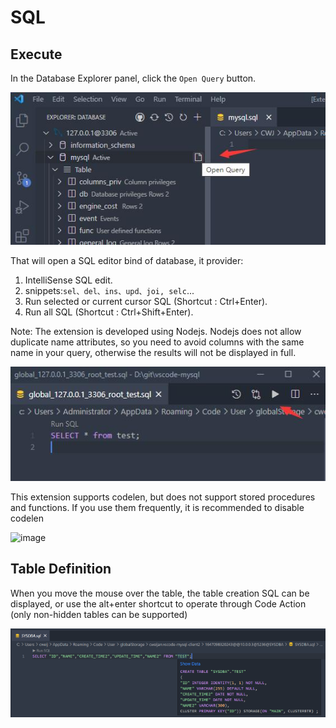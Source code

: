 # SQL

## Execute

In the Database Explorer panel, click the `Open Query` button.

![newquery](images/newquery.jpg)

That will open a SQL editor bind of database, it provider:

1. IntelliSense SQL edit.
2. snippets:`sel、del、ins、upd、joi, selc`...
3. Run selected or current cursor SQL (Shortcut : Ctrl+Enter).
4. Run all SQL (Shortcut : Ctrl+Shift+Enter).

Note: The extension is developed using Nodejs. Nodejs does not allow duplicate name attributes, so you need to avoid columns with the same name in your query, otherwise the results will not be displayed in full.

![run](images/run.jpg)

This extension supports codelen, but does not support stored procedures and functions. If you use them frequently, it is recommended to disable codelen

![image](https://user-images.githubusercontent.com/27798227/144196926-e581872e-5392-4744-a646-a644749c548c.png)

## Table Definition

When you move the mouse over the table, the table creation SQL can be displayed, or use the alt+enter shortcut to operate through Code Action (only non-hidden tables can be supported)

![](image/sql/1647176834109.png)
